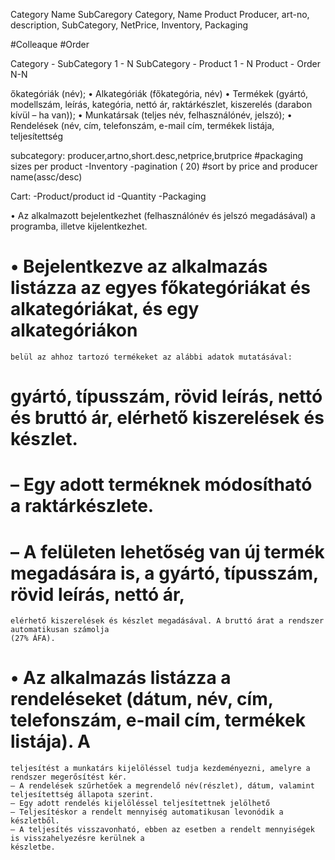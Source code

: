 ﻿Category Name
SubCaregory Category, Name
Product Producer, art-no, description, SubCategory, NetPrice, Inventory, Packaging

#Colleaque
#Order

Category - SubCategory 1 - N
SubCategory - Product  1 - N
Product - Order N-N


őkategóriák (név);
• Alkategóriák (főkategória, név)
• Termékek (gyártó, modellszám, leírás, kategória, nettó ár, raktárkészlet, kiszerelés (darabon kívül – ha
van));
• Munkatársak (teljes név, felhasználónév, jelszó);
• Rendelések (név, cím, telefonszám, e-mail cím, termékek listája, teljesítettség



subcategory:
	producer,artno,short.desc,netprice,brutprice
	#packaging sizes per product
	-Inventory
	-pagination ( 20)
	#sort by price and producer name(assc/desc)



Cart:
	-Product/product id
	-Quantity
	-Packaging




  • Az alkalmazott bejelentkezhet (felhasználónév és jelszó megadásával) a programba, illetve kijelentkezhet.
# • Bejelentkezve az alkalmazás listázza az egyes főkategóriákat és alkategóriákat, és egy alkategóriákon
	belül az ahhoz tartozó termékeket az alábbi adatok mutatásával:
#	gyártó, típusszám, rövid leírás, nettó és bruttó ár, elérhető kiszerelések és készlet.
#	– Egy adott terméknek módosítható a raktárkészlete.
#	– A felületen lehetőség van új termék megadására is, a gyártó, típusszám, rövid leírás, nettó ár,
	elérhető kiszerelések és készlet megadásával. A bruttó árat a rendszer automatikusan számolja
	(27% ÁFA).
#	• Az alkalmazás listázza a rendeléseket (dátum, név, cím, telefonszám, e-mail cím, termékek listája). A
	teljesítést a munkatárs kijelöléssel tudja kezdeményezni, amelyre a rendszer megerősítést kér.
	– A rendelések szűrhetőek a megrendelő név(részlet), dátum, valamint teljesítettség állapota szerint.
	– Egy adott rendelés kijelöléssel teljesítettnek jelölhető
	– Teljesítéskor a rendelt mennyiség automatikusan levonódik a készletből.
	– A teljesítés visszavonható, ebben az esetben a rendelt mennyiségek is visszahelyezésre kerülnek a
	készletbe.